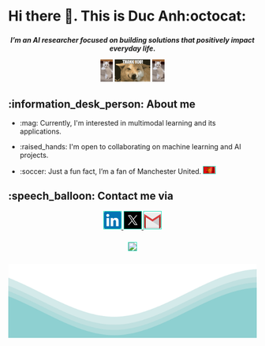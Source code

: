 <!-- ###
<div align="center">
  <img src="./media/intro2_crop.gif" style="border:1px solid #19dfb7ff" />
</div> -->

###
# <h1> Hi there  :wave:. This is Duc Anh:octocat: </h1>
###


<p align="center"> 
<b> <i> I’m an AI researcher focused on building solutions that positively impact everyday life. </i> </b> 
</p> 

<p align = "center"> 
<img src="./media/cat.gif"  height="45">
<img src="./media/dog.gif" height="45">
<img src="./media/cat.gif"  height="45">
</p>

###
<h2 align="left">
  :information_desk_person: About me
</h2>

- <p align="left"> :mag: Currently, I'm interested in multimodal learning and its applications. </p>
- <p align="left"> :raised_hands: I'm open to collaborating on machine learning and AI projects. </p>  
- <p align="left">  :soccer: Just a fun fact, I’m a fan of Manchester United. <img src="./media/mu_flag.gif" height="14px" style="border:1px solid #19dfb7ff" /> </p>


###
<h2 align="left">
  :speech_balloon: Contact me via
</h2>

<div align="center">
  <a href="https://www.linkedin.com/in/ndapham/"> <img src="./media/linkedin_logo.png" width="35px" height="35" alt="linkedin logo"  style="border:1px solid #19dfb7ff"/>  
  <a href="https://x.com/ndapham00"> <img src="./media/x_logo.jpg" width="35px" height="35" alt="x logo" style="border:1px solid #19dfb7ff" /> 
  <a href="pducanh2000@gmail.com"> <img src="./media/gmail_logo.png" width="35px" height="35" alt="gmail logo" style="border:1px solid #19dfb7ff" /> 
</div>

###

<div align="center">
  <img src="https://visitor-badge.laobi.icu/badge?page_id=ndapham.ndapham&" style="border:1px solid #19dfb7ff" />
</div>

###


<img src="./media/waves.svg" width="100%" height="150">